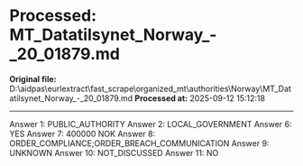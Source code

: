 # Processed: MT_Datatilsynet_Norway_-_20_01879.md

**Original file:** D:\aidpas\eurlextract\fast_scrape\organized_mt\authorities\Norway\MT_Datatilsynet_Norway_-_20_01879.md
**Processed at:** 2025-09-12 15:12:18

---

Answer 1: PUBLIC_AUTHORITY
Answer 2: LOCAL_GOVERNMENT
Answer 6: YES
Answer 7: 400000 NOK
Answer 8: ORDER_COMPLIANCE;ORDER_BREACH_COMMUNICATION
Answer 9: UNKNOWN
Answer 10: NOT_DISCUSSED
Answer 11: NO